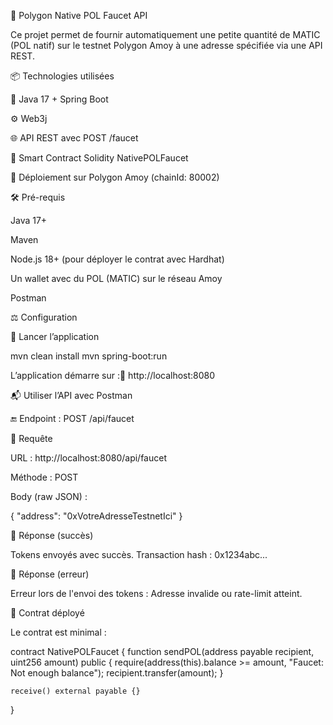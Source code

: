 🚰 Polygon Native POL Faucet API

Ce projet permet de fournir automatiquement une petite quantité de MATIC (POL natif) sur le testnet Polygon Amoy à une adresse spécifiée via une API REST.

📦 Technologies utilisées

🧠 Java 17 + Spring Boot

⚙️ Web3j

🌐 API REST avec POST /faucet

🔐 Smart Contract Solidity NativePOLFaucet

🚀 Déploiement sur Polygon Amoy (chainId: 80002)

🛠️ Pré-requis

Java 17+

Maven

Node.js 18+ (pour déployer le contrat avec Hardhat)

Un wallet avec du POL (MATIC) sur le réseau Amoy

Postman

⚖️ Configuration

🚀 Lancer l’application

mvn clean install
mvn spring-boot:run

L’application démarre sur :📍 http://localhost:8080

📬 Utiliser l’API avec Postman

🔚 Endpoint : POST /api/faucet

🔸 Requête

URL : http://localhost:8080/api/faucet

Méthode : POST

Body (raw JSON) :

{
  "address": "0xVotreAdresseTestnetIci"
}

🔸 Réponse (succès)

Tokens envoyés avec succès. Transaction hash : 0x1234abc...

🔸 Réponse (erreur)

Erreur lors de l'envoi des tokens : Adresse invalide ou rate-limit atteint.


📜 Contrat déployé

Le contrat est minimal :

contract NativePOLFaucet {
    function sendPOL(address payable recipient, uint256 amount) public {
        require(address(this).balance >= amount, "Faucet: Not enough balance");
        recipient.transfer(amount);
    }

    receive() external payable {}
}


